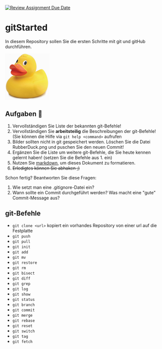 [![Review Assignment Due Date](https://classroom.github.com/assets/deadline-readme-button-24ddc0f5d75046c5622901739e7c5dd533143b0c8e959d652212380cedb1ea36.svg)](https://classroom.github.com/a/sKdeA7RV)
# gitStarted
In diesem Repository sollen Sie die ersten Schritte mit git und gitHub durchführen.

![Ente!](RubberDuck.png)

## Aufgaben :dart:
1. Vervollständigen Sie Liste der bekannten git-Befehle!
2. Vervollständigen Sie **arbeitsteilig** die Beschreibungen der git-Befehle! (Sie können die Hilfe via `git help <command>` aufrufen
4. Bilder sollten nicht in git gespeichert werden. Löschen Sie die Datei RubberDuck.png und puschen Sie den neuen Commit!
2. Ergänzen Sie die Liste um weitere git-Befehle, die Sie heute kennen gelernt haben! (setzen Sie die Befehle aus 1. ein)
3. Nutzen Sie [markdown](https://github.com/adam-p/markdown-here/wiki/Markdown-Cheatsheet), um dieses Dokument zu formatieren.
4. ~~Erledigtes können Sie abhaken ;)~~

Schon fertig? Beantworten Sie diese Fragen:
1. Wie setzt man eine .gitignore-Datei ein?
2. Wann sollte ein Commit durchgeführt werden? Was macht eine "gute" Commit-Message aus?

## git-Befehle
- `git clone <url>` kopiert ein vorhandes Repository von einer url auf die Festplatte
- `git push` 		
- `git pull` 		
- `git init`		
- `git add`			
- `git mv`			
- `git restore`		
- `git rm`			
- `git bisect`		
- `git diff`
- `git grep`
- `git log`
- `git show`
- `git status`
- `git branch`
- `git commit`
- `git merge`
- `git rebase`
- `git reset`
- `git switch`
- `git tag`
- `git fetch`

